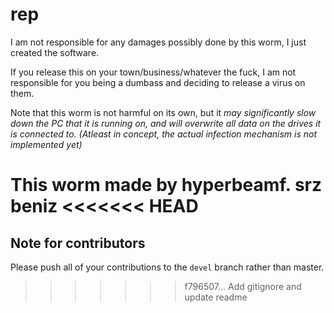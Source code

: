 # rep

I am not responsible for any damages possibly done by this worm, I just created the software.

If you release this on your town/business/whatever the fuck, I am not responsible for you being a dumbass and deciding to release a virus on them.

Note that this worm is not harmful on its own, but it _may significantly slow down the PC that it is running on, and will overwrite all data on the drives it is connected to. (Atleast in concept, the actual infection mechanism is not implemented yet)_

This worm made by hyperbeamf. srz beniz
<<<<<<< HEAD
=======

## Note for contributors

Please push all of your contributions to the `devel` branch rather than master.
>>>>>>> f796507... Add gitignore and update readme
